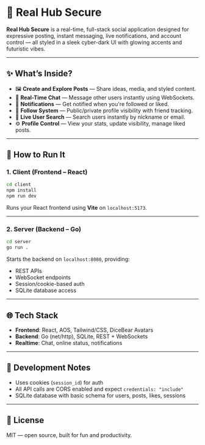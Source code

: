 # 🔐 Real Hub Secure

**Real Hub Secure** is a real-time, full-stack social application designed for expressive posting, instant messaging, live notifications, and account control — all styled in a sleek cyber-dark UI with glowing accents and futuristic vibes.

---

## ✨ What’s Inside?

- 🖼 **Create and Explore Posts** — Share ideas, media, and styled content.
- 💬 **Real-Time Chat** — Message other users instantly using WebSockets.
- 🔔 **Notifications** — Get notified when you're followed or liked.
- 👥 **Follow System** — Public/private profile visibility with friend tracking.
- 🔎 **Live User Search** — Search users instantly by nickname or email.
- ⚙️ **Profile Control** — View your stats, update visibility, manage liked posts.

---

## 🚀 How to Run It

### 1. **Client (Frontend – React)**
```bash
cd client
npm install
npm run dev
```

Runs your React frontend using **Vite** on `localhost:5173`.

---

### 2. **Server (Backend – Go)**
```bash
cd server
go run .
```

Starts the backend on `localhost:8080`, providing:
- REST APIs
- WebSocket endpoints
- Session/cookie-based auth
- SQLite database access

---

## 🌐 Tech Stack

- **Frontend**: React, AOS, Tailwind/CSS, DiceBear Avatars
- **Backend**: Go (net/http), SQLite, REST + WebSockets
- **Realtime**: Chat, online status, notifications

---

## 🧪 Development Notes

- Uses cookies (`session_id`) for auth
- All API calls are CORS enabled and expect `credentials: "include"`
- SQLite database with basic schema for users, posts, likes, sessions

---

## 📄 License

MIT — open source, built for fun and productivity.